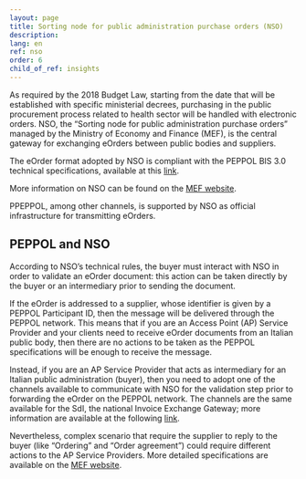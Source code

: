 ```yaml
---
layout: page
title: Sorting node for public administration purchase orders (NSO)
description:
lang: en
ref: nso
order: 6
child_of_ref: insights
---
```


As required by the 2018 Budget Law, starting from the date that will be established with specific ministerial decrees,
purchasing in the public procurement process related to health sector will be handled with electronic orders.
NSO, the “Sorting node for public administration purchase orders” managed by the Ministry of Economy and Finance (MEF),
is the central gateway for exchanging eOrders between public bodies and suppliers.

The eOrder format adopted by NSO is compliant with the PEPPOL BIS 3.0 technical specifications, available at this <a aria-label="PEPPOL BIS 3.0 - External link" href="https://docs.peppol.eu/poacc/upgrade-3/" title="External link">link</a>.

More information on NSO can be found on the <a aria-label="Ministry of Economy and Finance - External link" href="http://www.rgs.mef.gov.it/VERSIONE-I/e_government/amministrazioni_pubbliche/acquisti_pubblici_in_rete_apir/nodo_di_smistamento_degli_ordini_di_acquisto_delle_amministrazioni_pubbliche_nso/" title="External link">MEF website</a>.

PPEPPOL, among other channels, is supported by NSO as official infrastructure for transmitting eOrders.

## PEPPOL and NSO

According to NSO’s technical rules, the buyer must interact with NSO in order to validate an eOrder document:
this action can be taken directly by the buyer or an intermediary prior to sending the document.

If the eOrder is addressed to a supplier, whose identifier is given by a PEPPOL Participant ID,
then the message will be delivered through the PEPPOL network. This means that if you are an Access Point (AP)
Service Provider and your clients need to receive eOrder documents from an Italian public body,
then there are no actions to be taken as the PEPPOL specifications will be enough to receive the message.

Instead, if you are an AP Service Provider that acts as intermediary for an Italian public administration (buyer),
then you need to adopt one of the channels available to communicate with NSO for the validation step prior to forwarding
the eOrder on the PEPPOL network. The channels are the same available for the SdI, the national Invoice Exchange Gateway;
more information are available at the following <a aria-label="FatturaPa - External link" href="https://www.fatturapa.gov.it/export/fatturazione/en/normativa/f-3.htm" title="External link">link</a>.

Nevertheless, complex scenario that require the supplier to reply to the buyer (like “Ordering” and “Order agreement”)
could require different actions to the AP Service Providers. More detailed specifications are available on the
<a aria-label="Ministry of Economy and Finance - External link" href="http://www.rgs.mef.gov.it/VERSIONE-I/e_government/amministrazioni_pubbliche/acquisti_pubblici_in_rete_apir/nodo_di_smistamento_degli_ordini_di_acquisto_delle_amministrazioni_pubbliche_nso/" title="External link">MEF website</a>.
